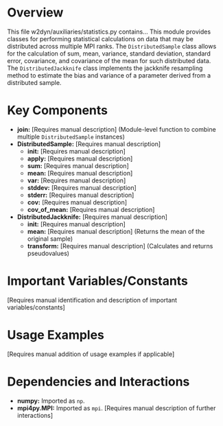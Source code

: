 # Overview

This file w2dyn/auxiliaries/statistics.py contains...
This module provides classes for performing statistical calculations on data that may be distributed across multiple MPI ranks.
The `DistributedSample` class allows for the calculation of sum, mean, variance, standard deviation, standard error, covariance, and covariance of the mean for such distributed data.
The `DistributedJackknife` class implements the jackknife resampling method to estimate the bias and variance of a parameter derived from a distributed sample.

# Key Components

- **join:** [Requires manual description] (Module-level function to combine multiple `DistributedSample` instances)
- **DistributedSample:** [Requires manual description]
  - **__init__:** [Requires manual description]
  - **apply:** [Requires manual description]
  - **sum:** [Requires manual description]
  - **mean:** [Requires manual description]
  - **var:** [Requires manual description]
  - **stddev:** [Requires manual description]
  - **stderr:** [Requires manual description]
  - **cov:** [Requires manual description]
  - **cov_of_mean:** [Requires manual description]
- **DistributedJackknife:** [Requires manual description]
  - **__init__:** [Requires manual description]
  - **mean:** [Requires manual description] (Returns the mean of the original sample)
  - **transform:** [Requires manual description] (Calculates and returns pseudovalues)

# Important Variables/Constants

[Requires manual identification and description of important variables/constants]

# Usage Examples

[Requires manual addition of usage examples if applicable]

# Dependencies and Interactions

- **numpy:** Imported as `np`.
- **mpi4py.MPI:** Imported as `mpi`.
[Requires manual description of further interactions]
